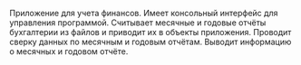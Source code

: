 Приложение для учета финансов. 
Имеет консольный интерфейс для управления программой. 
Считывает месячные и годовые отчёты бухгалтерии из файлов и приводит их в объекты приложения.
Проводит сверку данных по месячным и годовым отчётам.
Выводит информацию о месячных и годовом отчёте.
